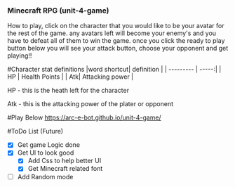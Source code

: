 ### Minecraft RPG (unit-4-game)

 How to play, click on the character that you would like to be your avatar for the rest of the game. any avatars left will become your enemy's and you have to defeat all of them to win the game. once you click the ready to play button below you will see your attack button, choose your opponent and get playing!!
 
 #Character stat definitions
|word shortcut| definition |
| --------- | -----:|
| HP  | Health Points |
| Atk|  Attacking power |

HP - this is the heath left for the character

Atk - this is the attacking power of the plater or opponent 
 
 #Play Below
https://arc-e-bot.github.io/unit-4-game/

#ToDo List (Future)
- [x] Get game Logic done
- [x] Get UI to look good
	- [x] Add Css to help better UI
	- [x] Get Minecraft related font
- [ ] Add Random mode